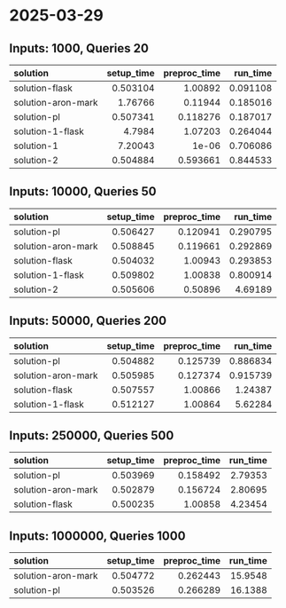 # 2025-03-29

## Inputs: 1000, Queries 20

| solution           |   setup_time |   preproc_time |   run_time |
|:-------------------|-------------:|---------------:|-----------:|
| solution-flask     |     0.503104 |       1.00892  |   0.091108 |
| solution-aron-mark |     1.76766  |       0.11944  |   0.185016 |
| solution-pl        |     0.507341 |       0.118276 |   0.187017 |
| solution-1-flask   |     4.7984   |       1.07203  |   0.264044 |
| solution-1         |     7.20043  |       1e-06    |   0.706086 |
| solution-2         |     0.504884 |       0.593661 |   0.844533 |

## Inputs: 10000, Queries 50

| solution           |   setup_time |   preproc_time |   run_time |
|:-------------------|-------------:|---------------:|-----------:|
| solution-pl        |     0.506427 |       0.120941 |   0.290795 |
| solution-aron-mark |     0.508845 |       0.119661 |   0.292869 |
| solution-flask     |     0.504032 |       1.00943  |   0.293853 |
| solution-1-flask   |     0.509802 |       1.00838  |   0.800914 |
| solution-2         |     0.505606 |       0.50896  |   4.69189  |

## Inputs: 50000, Queries 200

| solution           |   setup_time |   preproc_time |   run_time |
|:-------------------|-------------:|---------------:|-----------:|
| solution-pl        |     0.504882 |       0.125739 |   0.886834 |
| solution-aron-mark |     0.505985 |       0.127374 |   0.915739 |
| solution-flask     |     0.507557 |       1.00866  |   1.24387  |
| solution-1-flask   |     0.512127 |       1.00864  |   5.62284  |

## Inputs: 250000, Queries 500

| solution           |   setup_time |   preproc_time |   run_time |
|:-------------------|-------------:|---------------:|-----------:|
| solution-pl        |     0.503969 |       0.158492 |    2.79353 |
| solution-aron-mark |     0.502879 |       0.156724 |    2.80695 |
| solution-flask     |     0.500235 |       1.00858  |    4.23454 |

## Inputs: 1000000, Queries 1000

| solution           |   setup_time |   preproc_time |   run_time |
|:-------------------|-------------:|---------------:|-----------:|
| solution-aron-mark |     0.504772 |       0.262443 |    15.9548 |
| solution-pl        |     0.503526 |       0.266289 |    16.1388 |